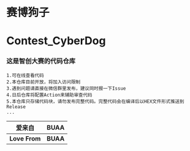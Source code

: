 # **赛博狗子**
# **Contest_CyberDog**

### 这是智创大赛的代码仓库

```
1.可在线查看代码
2.本仓库目前开放，将加入访问限制
3.遇到问题请直接在微信群里发布，建议同时报一下Issue
4.日后仓库将配置Action来辅助审查代码
5.本仓库只存储代码块，请勿发布完整代码。完整代码会在编译后以HEX文件形式推送到Release
...
```

|爱来自|BUAA|
|----|----|
|**Love From**|**BUAA**|